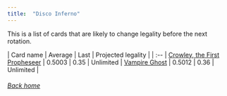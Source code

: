 ```yaml
---
title:  "Disco Inferno"
---
```


This is a list of cards that are likely to change legality before the next rotation.

| Card name | Average | Last | Projected legality |
| :-- |
[Crowley, the First Propheseer](https://db.ygoprodeck.com/card/?search=Crowley,%20the%20First%20Propheseer) | 0.5003 | 0.35 | Unlimited |
[Vampire Ghost](https://db.ygoprodeck.com/card/?search=Vampire%20Ghost) | 0.5012 | 0.36 | Unlimited |

###### [Back home](index)